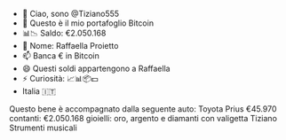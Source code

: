 - 👋 Ciao, sono @Tiziano555
- 👀 Questo è il mio portafoglio Bitcoin
- 📊📉 Saldo: €2.050.168
- 💞️ Nome: Raffaella Proietto
- 📫 Banca € in Bitcoin
- 😄 Questi soldi appartengono a Raffaella
- ⚡ Curiosità: 📈📊📦💵
- Italia 🇮🇹
<!---
Tiziano555/Tiziano555 is a ✨ special ✨ repository because its `README.md` (this file) appears on your GitHub profile.
You can click the Preview link to take a look at your changes.
--->
Questo bene è accompagnato dalla seguente
auto: Toyota Prius €45.970
contanti: €2.050.168
gioielli: oro, argento e diamanti
con valigetta Tiziano
Strumenti musicali
